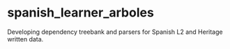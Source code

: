 # spanish_learner_arboles
Developing dependency treebank and parsers for Spanish L2 and Heritage written data.
